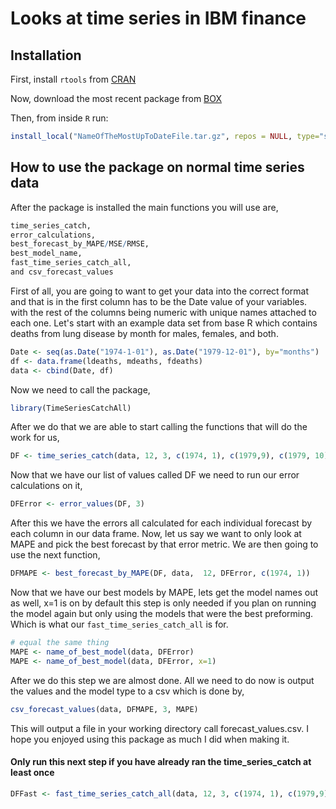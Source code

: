 # Looks at time series in IBM finance

## Installation
First, install `rtools` from [CRAN](https://cran.r-project.org/bin/windows/Rtools/)

Now, download the most recent package from [BOX](https://ibm.box.com/s/0t2rjejy9p7inaq6drlam2y7lmfxhioy)

Then, from inside `R` run:

``` r
install_local("NameOfTheMostUpToDateFile.tar.gz", repos = NULL, type="source", dependencies = TRUE)
```

## How to use the package on normal time series data

After the package is installed the main functions you will use are,

``` r
time_series_catch, 
error_calculations, 
best_forecast_by_MAPE/MSE/RMSE, 
best_model_name, 
fast_time_series_catch_all,
and csv_forecast_values
```

First of all, you are going to want to get your data into the correct format and that is in the first column has to be the Date value of your variables.
with the rest of the columns being numeric with unique names attached to each one. Let's start with an example data set from base R which contains deaths from lung disease by month for males, females, and both.


``` r
Date <- seq(as.Date("1974-1-01"), as.Date("1979-12-01"), by="months")
df <- data.frame(ldeaths, mdeaths, fdeaths)
data <- cbind(Date, df)
```

Now we need to call the package,


``` r
library(TimeSeriesCatchAll)
```
After we do that we are able to start calling the functions that will do the work for us,

``` r
DF <- time_series_catch(data, 12, 3, c(1974, 1), c(1979,9), c(1979, 10), 12)
```

Now that we have our list of values called DF we need to run our error calculations on it,


``` r
DFError <- error_values(DF, 3)
```

After this we have the errors all calculated for each individual forecast by each column in our data frame. Now, let us say we want to only look at MAPE and pick the best forecast by that error metric. We are then going to use the next function,

``` r
DFMAPE <- best_forecast_by_MAPE(DF, data,  12, DFError, c(1974, 1))
```

Now that we have our best models by MAPE, lets get the model names out as well, x=1 is on by default this step is only needed if you plan on running the model again but only using the models that were the best preforming. Which is what our `fast_time_series_catch_all` is for.

``` r
# equal the same thing
MAPE <- name_of_best_model(data, DFError)
MAPE <- name_of_best_model(data, DFError, x=1)


```

After we do this step we are almost done. All we need to do now is output the values and the model type to a csv which is done by,

``` r
csv_forecast_values(data, DFMAPE, 3, MAPE)
```

This will output a file in your working directory call forecast_values.csv. I hope you enjoyed using this package as much I did when making it.

#### **Only run this next step if you have already ran the time_series_catch at least once**


```r
DFFast <- fast_time_series_catch_all(data, 12, 3, c(1974, 1), c(1979,9), c(1979, 10), 12, MAPE)
```

